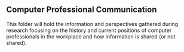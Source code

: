 ## Computer Professional Communication
This folder will hold the information and perspectives gathered during research focusing on the history and current positions of computer professionals in the workplace and how information is shared (or not shared).